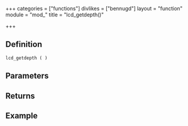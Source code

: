 +++
categories = ["functions"]
divlikes = ["bennugd"]
layout = "function"
module = "mod_"
title = "lcd_getdepth()"

+++

## Definition

    lcd_getdepth ( )

## Parameters

## Returns

## Example
